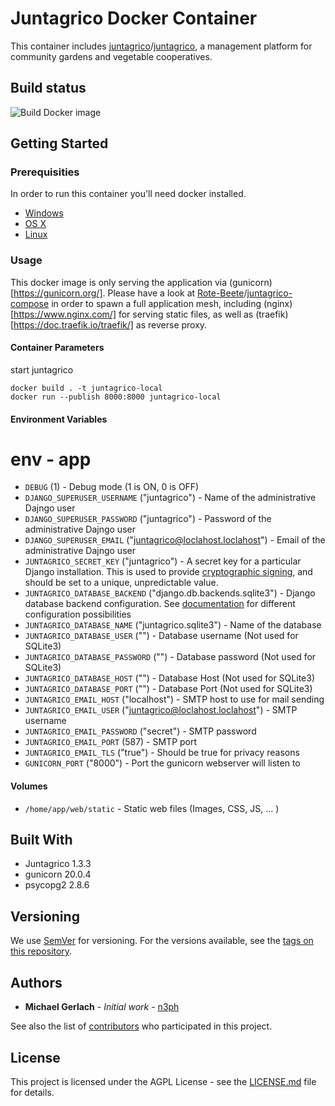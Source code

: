 # Juntagrico Docker Container

This container includes [juntagrico](https://github.com/juntagrico)/[juntagrico](https://github.com/juntagrico/juntagrico), a management platform for community gardens and vegetable cooperatives.

## Build status

![Build Docker image](https://github.com/Rote-Beete/juntagrico-docker/workflows/Build%20Docker%20image/badge.svg)

## Getting Started

### Prerequisities

In order to run this container you'll need docker installed.

* [Windows](https://docs.docker.com/windows/started)
* [OS X](https://docs.docker.com/mac/started/)
* [Linux](https://docs.docker.com/linux/started/)

### Usage

This docker image is only serving the application via (gunicorn)[https://gunicorn.org/]. Please have a look at [Rote-Beete](https://github.com/Rote-Beete)/[juntagrico-compose](https://github.com/Rote-Beete/juntagrico-compose) in order to spawn a full application mesh, including (nginx)[https://www.nginx.com/] for serving static files, as well as (traefik)[https://doc.traefik.io/traefik/] as reverse proxy.


#### Container Parameters

start juntagrico

```shell
docker build . -t juntagrico-local
docker run --publish 8000:8000 juntagrico-local
```

#### Environment Variables

# env - app
* `DEBUG` (1) - Debug mode (1 is ON, 0 is OFF)
* `DJANGO_SUPERUSER_USERNAME` ("juntagrico") - Name of the administrative Dajngo user
* `DJANGO_SUPERUSER_PASSWORD` ("juntagrico") - Password of the administrative Dajngo user
* `DJANGO_SUPERUSER_EMAIL` ("juntagrico@loclahost.loclahost") - Email of the administrative Dajngo user
* `JUNTAGRICO_SECRET_KEY` ("juntagrico") - A secret key for a particular Django installation. This is used to provide [cryptographic signing](https://docs.djangoproject.com/en/3.1/topics/signing/), and should be set to a unique, unpredictable value.
* `JUNTAGRICO_DATABASE_BACKEND` ("django.db.backends.sqlite3") - Django database backend configuration. See [documentation](https://docs.djangoproject.com/en/3.1/ref/databases/) for different configuration possibilities
* `JUNTAGRICO_DATABASE_NAME` ("juntagrico.sqlite3") - Name of the database
* `JUNTAGRICO_DATABASE_USER` ("") - Database username (Not used for SQLite3)
* `JUNTAGRICO_DATABASE_PASSWORD` ("") - Database password (Not used for SQLite3)
* `JUNTAGRICO_DATABASE_HOST` ("") - Database Host (Not used for SQLite3)
* `JUNTAGRICO_DATABASE_PORT` ("") - Database Port (Not used for SQLite3)
* `JUNTAGRICO_EMAIL_HOST` ("localhost") - SMTP host to use for mail sending
* `JUNTAGRICO_EMAIL_USER` ("juntagrico@loclahost.loclahost") - SMTP username
* `JUNTAGRICO_EMAIL_PASSWORD` ("secret") - SMTP password
* `JUNTAGRICO_EMAIL_PORT` (587) - SMTP port
* `JUNTAGRICO_EMAIL_TLS` ("true") - Should be true for privacy reasons
* `GUNICORN_PORT` ("8000") - Port the gunicorn webserver will listen to

#### Volumes

* `/home/app/web/static` - Static web files (Images, CSS, JS, ... )

## Built With

* Juntagrico 1.3.3
* gunicorn 20.0.4
* psycopg2 2.8.6

## Versioning

We use [SemVer](http://semver.org/) for versioning. For the versions available, see the
[tags on this repository](https://github.com/Rote-Beete/juntagrico-docker/tags).

## Authors

* **Michael Gerlach** - *Initial work* - [n3ph](https://github.com/n3ph)

See also the list of [contributors](https://github.com/Rote-Beete/juntagrico-docker/contributors) who
participated in this project.

## License

This project is licensed under the AGPL License - see the [LICENSE.md](LICENSE.md) file for details.
